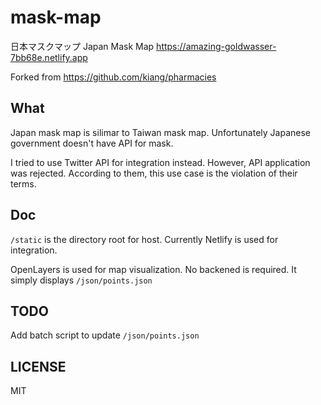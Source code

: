 # mask-map

日本マスクマップ Japan Mask Map
https://amazing-goldwasser-7bb68e.netlify.app

Forked from https://github.com/kiang/pharmacies

## What
Japan mask map is silimar to Taiwan mask map.
Unfortunately Japanese government doesn't have API for mask.

I tried to use Twitter API for integration instead.
However, API application was rejected.
According to them, this use case is the violation of their terms.

## Doc
`/static` is the directory root for host.
Currently Netlify is used for integration.

OpenLayers is used for map visualization.
No backened is required. It simply displays `/json/points.json`

## TODO

Add batch script to update `/json/points.json`

## LICENSE
MIT

